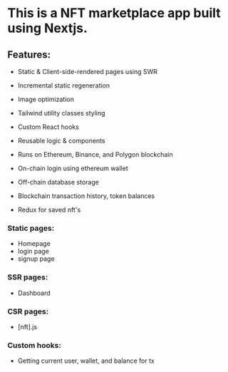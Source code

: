 # This is a NFT marketplace app built using Nextjs.

## Features:
- Static & Client-side-rendered pages using SWR
- Incremental static regeneration
- Image optimization
- Tailwind utility classes styling
- Custom React hooks
- Reusable logic & components

- Runs on Ethereum, Binance, and Polygon blockchain
- On-chain login using ethereum wallet
- Off-chain database storage
- Blockchain transaction history, token balances
- Redux for saved nft's

### Static pages:
- Homepage
- login page
- signup page

### SSR pages:
- Dashboard

### CSR pages:
- [nft].js

### Custom hooks:
- Getting current user, wallet, and balance for tx

